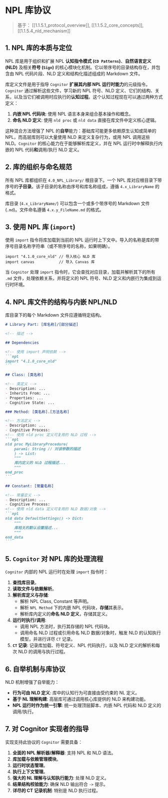 # NPL 库协议

> 基于： [[1.1.5.1_protocol_overview]], [[1.1.5.2_core_concepts]], [[1.1.5.4_nld_mechanism]]

## 1. NPL 库的本质与定位

NPL 库是用于组织和扩展 NPL **认知指令模式 (`CD Patterns`)**、**自然语言定义 (NLD)** 及相关**符号 (`Sign`)** 的核心模块化机制。它以带序号的目录结构存在，并包含由 NPL 代码片段、NLD 定义和结构化描述组成的 Markdown 文件。

库定义文件是用于指导 `Cognitor` **扩展其内部 NPL 运行时能力**的元级指令。`Cognitor` 通过解析这些文件，学习新的 NPL 符号、NLD 定义、它们的结构、关系，以及当它们被调用时应执行的**认知过程**。这个认知过程现在可以通过两种方式定义：

1.  **内嵌 NPL 代码块**: 使用 NPL 语言本身来组合基本操作和概念。
2.  **命名 NLD 定义**: 使用 `nld proc` 或 `nld data` 直接在库文件中定义核心逻辑。

这种混合方法增强了 NPL 的**自举**能力：基础库可能更多依赖原生认知或简单的 NPL，而高层库则可以大量使用 NLD 来定义复杂行为，或用 NPL 调用这些 NLD。`Cognitor` 的核心能力在于能够解析库定义，并在 NPL 运行时中解释执行内嵌的 NPL 代码**和**调用/执行 NLD 定义。

## 2. 库的组织与命名规范

所有 NPL 库都组织在 `4.0_NPL_Library/` 根目录下。一个 NPL 库对应根目录下带序号的**子目录**。该子目录的名称由序号和库名称组成，遵循 `4.x_LibraryName` 的格式。

库目录 (`4.x_LibraryName/`) 可以包含一个或多个带序号的 Markdown 文件 (`.md`)。文件命名遵循 `4.x.y_FileName.md` 的格式。

## 3. 使用 NPL 库 (`import`)

使用 `import` 指令将库加载到当前的 NPL 运行时上下文中。导入的名称是库的带序号目录名称字符串（或不带序号的名称，如果明确）。

```npl
import "4.1.0_core_nld" // 导入核心 NLD 库
import canvas           // 导入 Canvas 库
```

当 `Cognitor` 处理 `import` 指令时，它会查找对应目录，加载并解析其下的所有 `.md` 文件，处理依赖关系，并将定义的 NPL 符号、NLD 定义和内嵌行为集成到运行时环境。

## 4. NPL 库文件的结构与内嵌 NPL/NLD

库目录下的每个 Markdown 文件应遵循特定结构。

``````markdown
# Library Part: [库名称]/[部分描述]

<!-- 描述 -->

## Dependencies

<!-- 使用 import 声明依赖 -->
```npl
import "4.1.0_core_nld"
```

## Class: [类名称]

<!-- 类定义 -->
- Description: ...
- Inherits From: ...
- Properties: ...
- Cognitive State: ...

### Method: [类名称].[方法名称]

<!-- 方法定义 -->
- Description: ...
- Cognitive Process:
<!-- 使用 nld proc 定义可复用的 NLD 过程 -->
```npl
nld proc MyLibraryProcedure(
	param1: String // 对该参数的描述
	) -> List:
    """
    库内定义的 NLD 过程描述...
    """
end_proc
```

## Constant: [常量名称]

<!-- 常量定义 -->
- Description: ...
- Cognitive Process: 
<!-- 使用 nld data 定义可复用的 NLD 数据/对象 -->
```npl
nld data DefaultSettings() -> Dict:
    """
    库相关的默认设置描述...
    """
end_data
```
``````

## 5. `Cognitor` 对 NPL 库的处理流程

`Cognitor` 内部的 NPL 运行时在处理 `import` 指令时：

1.  **查找库目录**。
2.  **读取文件与依赖解析**。
3.  **解析库定义与存储**:
    * 解析 NPL Class, Constant 等声明。
    * 解析 `NPL Method` 下的内嵌 NPL 代码块，**存储**其表示。
    * 解析库内定义的**命名 NLD 定义**，存储其定义。
4.  **运行时执行/调用**:
    * 调用 NPL 方法时，执行其存储的 NPL 代码块。
    * 调用命名 NLD 过程或引用命名 NLD 数据/对象时，触发 NLD 的认知执行模型，并进行详尽 `CT` 记录。
5.  **`CT` 记录**: 记录库加载、符号定义、NPL 代码执行，以及 NLD 定义的解析和每次 NLD 的调用与执行过程。

## 6. 自举机制与库协议

NLD 机制增强了自举能力：

* **行为可由 NLD 定义**: 库中的认知行为可直接由受约束的 NL 定义。
* **基于 NL 理解构建**: 高层库可通过调用核心库提供的 NLD 来构建功能。
* **NPL 运行时作为统一引擎**: 统一处理顶层脚本、内嵌 NPL 代码和 NLD 定义的调用/执行。

## 7. 对 Cognitor 实现者的指导

实现支持此协议的 `Cognitor` 需要具备：

1.  **全面的 NPL 解析器/解释器**: 支持 NPL 和 NLD 语法。
2.  **库加载与依赖管理模块**。
3.  **运行时状态管理**。
4.  **执行上下文管理**。
5.  **强大的 NL 理解与认知执行能力**: 处理 NLD 定义。
6.  **结果结构校验能力**: 确保 NLD 输出符合 `->` 提示。
7.  **详尽的 CT 记录机制**: 特别是 NLD 执行过程。